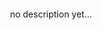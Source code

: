 <p align="center">
<img src="https://i.ibb.co/CPY6X6p/logo.png" alt="">
</p>

<p align="center">
    no description yet...
</p>
